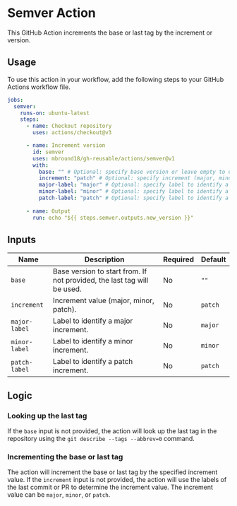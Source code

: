 # Semver Action

This GitHub Action increments the base or last tag by the increment or version.

## Usage

To use this action in your workflow, add the following steps to your GitHub Actions workflow file.

```yaml
jobs:
  semver:
    runs-on: ubuntu-latest
    steps:
      - name: Checkout repository
        uses: actions/checkout@v3

      - name: Increment version
        id: semver
        uses: mbround18/gh-reusable/actions/semver@v1
        with:
          base: "" # Optional: specify base version or leave empty to use the last tag
          increment: "patch" # Optional: specify increment (major, minor, patch)
          major-label: "major" # Optional: specify label to identify a major increment
          minor-label: "minor" # Optional: specify label to identify a minor increment
          patch-label: "patch" # Optional: specify label to identify a patch increment
      
      - name: Output
        run: echo "${{ steps.semver.outputs.new_version }}"
```

## Inputs

| Name         | Description                                                                 | Required | Default |
|--------------|-----------------------------------------------------------------------------|----------|---------|
| `base`       | Base version to start from. If not provided, the last tag will be used.     | No       | `""`    |
| `increment`  | Increment value (major, minor, patch).                                      | No       | `patch` |
| `major-label`| Label to identify a major increment.                                        | No       | `major` |
| `minor-label`| Label to identify a minor increment.                                        | No       | `minor` |
| `patch-label`| Label to identify a patch increment.                                        | No       | `patch` |

## Logic

### Looking up the last tag

If the `base` input is not provided, the action will look up the last tag in the repository using the `git describe --tags --abbrev=0` command.

### Incrementing the base or last tag

The action will increment the base or last tag by the specified increment value. If the `increment` input is not provided, the action will use the labels of the last commit or PR to determine the increment value. The increment value can be `major`, `minor`, or `patch`.
